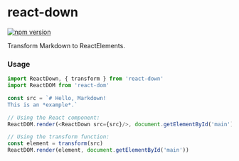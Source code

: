 # react-down
[![npm version](https://badge.fury.io/js/react-down.svg)](https://badge.fury.io/js/react-down)

Transform Markdown to ReactElements.

### Usage

```javascript
import ReactDown, { transform } from 'react-down'
import ReactDOM from 'react-dom'

const src = `# Hello, Markdown!
This is an *example*.`

// Using the React component:
ReactDOM.render(<ReactDown src={src}/>, document.getElementById('main'))

// Using the transform function:
const element = transform(src)
ReactDOM.render(element, document.getElementById('main'))
```

